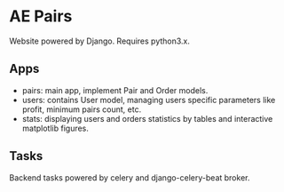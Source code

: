# AE Pairs
Website powered by Django. Requires python3.x.

## Apps
* pairs: main app, implement Pair and Order models.
* users: contains User model, managing users specific parameters like profit, minimum pairs count, etc.
* stats: displaying users and orders statistics by tables and interactive matplotlib figures.

## Tasks
Backend tasks powered by celery and django-celery-beat broker.